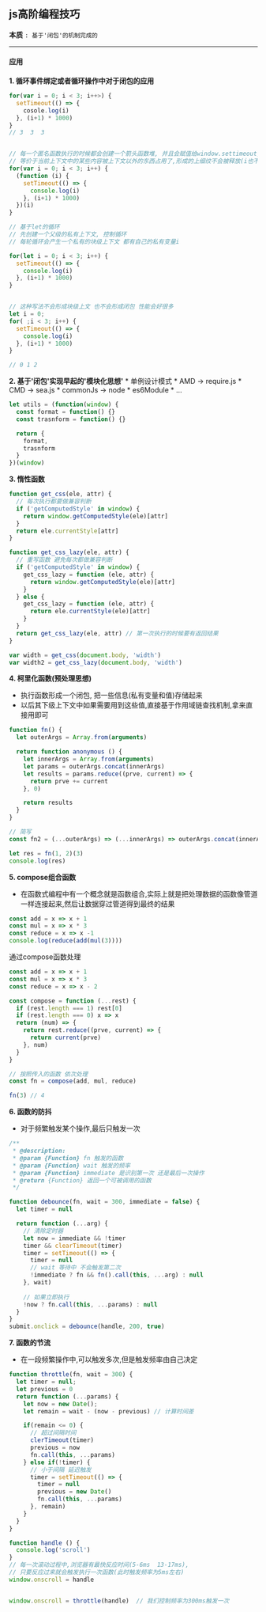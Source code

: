 ## js高阶编程技巧
  **本质** `: 基于'闭包'的机制完成的`

---
#### 应用
**1. 循环事件绑定或者循环操作中对于闭包的应用**
```javascript
for(var i = 0; i < 3; i++>) {
  setTimeout(() => {
    cosole.log(i)
  }, (i+1) * 1000)
}
// 3  3  3


// 每一个匿名函数执行的时候都会创建一个箭头函数堆, 并且会赋值给window.settimeout, 
// 等价于当前上下文中的某些内容被上下文以外的东西占用了,形成的上细纹不会被释放(i也不会被释放)
for(var i = 0; i < 3; i++) {
  (function (i) {
    setTimeout(() => {
      console.log(i)
    }, (i+1) * 1000)
  })(i)
}

// 基于let的循环
// 先创建一个父级的私有上下文, 控制循环
// 每轮循环会产生一个私有的块级上下文 都有自己的私有变量i

for(let i = 0; i < 3; i++) {
  setTimeout(() => {
    console.log(i)
  }, (i+1) * 1000)
}


// 这种写法不会形成块级上文 也不会形成闭包 性能会好很多
let i = 0;
for( ;i < 3; i++) {
  setTimeout(() => {
    console.log(i)
  }, (i+1) * 1000)
}

// 0 1 2
```

**2. 基于'闭包'实现早起的'模块化思想'**
    * 单例设计模式
    * AMD -> require.js
    * CMD -> sea.js
    * commonJs -> node
    * es6Module
    * ...

```javascript
let utils = (function(window) {
  const format = function() {}
  const trasnform = function() {}

  return {
    format,
    trasnform
  }
})(window)
```
    
**3. 惰性函数**

```javascript
function get_css(ele, attr) {
  // 每次执行都要做兼容判断 
  if ('getComputedStyle' in window) {
    return window.getComputedStyle(ele)[attr]
  }
  return ele.currentStyle[attr]
}

function get_css_lazy(ele, attr) {
  // 重写函数 避免每次都做兼容判断
  if ('getComputedStyle' in window) {
    get_css_lazy = function (ele, attr) {
      return window.getComputedStyle(ele)[attr]
    } 
  } else {
    get_css_lazy = function (ele, attr) {
      return ele.currentStyle(ele)[attr]
    } 
  }
  return get_css_lazy(ele, attr) // 第一次执行的时候要有返回结果
}

var width = get_css(document.body, 'width')
var width2 = get_css_lazy(document.body, 'width')
```


**4. 柯里化函数(预处理思想)**
 * 执行函数形成一个闭包, 把一些信息(私有变量和值)存储起来
 * 以后其下级上下文中如果需要用到这些值,直接基于作用域链查找机制,拿来直接用即可

```javascript
function fn() {
  let outerArgs = Array.from(arguments)

  return function anonymous () {
    let innerArgs = Array.from(arguments)
    let params = outerArgs.concat(innerArgs)
    let results = params.reduce((prve, current) => {
      return prve += current
    }, 0)

    return results
  }
}

// 简写
const fn2 = (...outerArgs) => (...innerArgs) => outerArgs.concat(innerArgs).reduce((prve, current) =>  prve += current, 0)

let res = fn(1, 2)(3)
console.log(res)
```


**5. compose组合函数**
* 在函数式编程中有一个概念就是函数组合,实际上就是把处理数据的函数像管道一样连接起来,然后让数据穿过管道得到最终的结果

```javascript
const add = x => x + 1
const mul = x => x * 3
const reduce = x => x -1
console.log(reduce(add(mul(3))))
```

通过compose函数处理

```javascript
const add = x => x + 1
const mul = x => x * 3
const reduce = x => x - 2

const compose = function (...rest) {
  if (rest.length === 1) rest[0]
  if (rest.length === 0) x => x
  return (num) => {
    return rest.reduce((prve, current) => {
      return current(prve)
    }, num)
  } 
}

// 按照传入的函数 依次处理
const fn = compose(add, mul, reduce)

fn(3) // 4
```

**6. 函数的防抖** 
* 对于频繁触发某个操作,最后只触发一次

```javascript
/**
 * @description: 
 * @param {Function} fn 触发的函数
 * @param {Function} wait 触发的频率
 * @param {Function} immediate 是识别第一次 还是最后一次操作
 * @return {Function} 返回一个可被调用的函数
 */

function debounce(fn, wait = 300, immediate = false) {
  let timer = null

  return function (...arg) {
    // 清除定时器
    let now = immediate && !timer
    timer && clearTimeout(timer)
    timer = setTimeout(() => {
      timer = null
      // wait 等待中 不会触发第二次
      !immediate ? fn && fn().call(this, ...arg) : null
    }, wait)
    
    // 如果立即执行
    !now ? fn.call(this, ...params) : null
  }
}
submit.onclick = debounce(handle, 200, true)
```

**7. 函数的节流** 
* 在一段频繁操作中,可以触发多次,但是触发频率由自己决定


```javascript
function throttle(fn, wait = 300) {
  let timer = null;
  let previous = 0
  return function (...params) {
    let now = new Date();
    let remain = wait - (now - previous) // 计算时间差

    if(remain <= 0) {
      // 超过间隔时间
      clerTimeout(timer)
      previous = now
      fn.call(this, ...params)
    } else if(!timer) {
      // 小于间隔 延迟触发
      timer = setTimeout(() => {
        timer = null
        previous = new Date()
        fn.call(this, ...params)
      }, remain)
    }
  }
}

function handle () {
  console.log('scroll')
}
// 每一次滚动过程中,浏览器有最快反应时间(5-6ms  13-17ms),
// 只要反应过来就会触发执行一次函数(此时触发频率为5ms左右)
window.onscroll = handle


window.onscroll = throttle(handle)  // 我们控制频率为300ms触发一次

```

